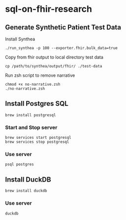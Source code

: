 # sql-on-fhir-research

## Generate Synthetic Patient Test Data

Install Synthea

```
./run_synthea -p 100 --exporter.fhir.bulk_data=true
```

Copy from fhir output to local directory test data

```
cp /path/to/synthea/output/fhir/ ./test-data
```

Run zsh script to remove narrative

```
chmod +x no-narrative.zsh
./no-narrative.zsh
```

## Install Postgres SQL

```
brew install postgresql
```

### Start and Stop server

```
brew services start postgresql
brew services stop postgresql
```

### Use server 

```
psql postgres
```

## Install DuckDB

```
brew install duckdb
```

### Use server

```
duckdb
```

